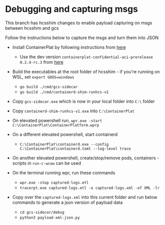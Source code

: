 # Debugging and capturing msgs

This branch has hcsshim changes to enable payload capturing on msgs between hcsshim and gcs

Follow the instructions below to capture the msgs and turn them into JSON

- Install ContainerPlat by following instructions from [here](https://eng.ms/docs/cloud-ai-platform/azure-edge-platform-aep/aep-core-os/kvs/container-platform/container-platform-documentation/get-started/install-container-platform#install-container-platform-internal-package)
    - Use the dev version `containerplat-confidential-aci-prerelease 0.2.4-rc.3` from [here](https://dev.azure.com/msazure/ContainerPlatform/_artifacts/feed/ContainerPlat-Dev)

- Build the executables at the root folder of hcsshim - if you're running on WSL, set `export GOOS=windows`
    - `go build ./cmd/gcs-sidecar`
    - `go build ./cmd/containerd-shim-runhcs-v1`
- Copy `gcs-sidecar.exe` which is now in your local folder into `C:\` folder
- Copy `containerd-shim-runhcs-v1.exe` into `C:\ContainerPlat`
- On elevated powershell run, `wpr.exe -start C:\ContainerPlat\ContainerPlatform.wprp`
- On a different elevated powershell, start containerd
    - `C:\ContainerPlat\containerd.exe --config C:\ContainerPlat\containerd.toml --log-level trace`
- On another elevated powershell, create/stop/remove pods, containers - scripts in `run-c-wcow` can be used
- On the terminal running wpr, run these commands
    - `wpr.exe -stop captured-logs.etl`
    - `tracerpt.exe captured-logs.etl -o captured-logs.xml -of XML -lr`
- Copy over the `captured-logs.xml` into this current folder and run below commands to generate a json version of payload data
    - `cd gcs-sidecar/debug`
    - `python3 payload-xml-json.py`
